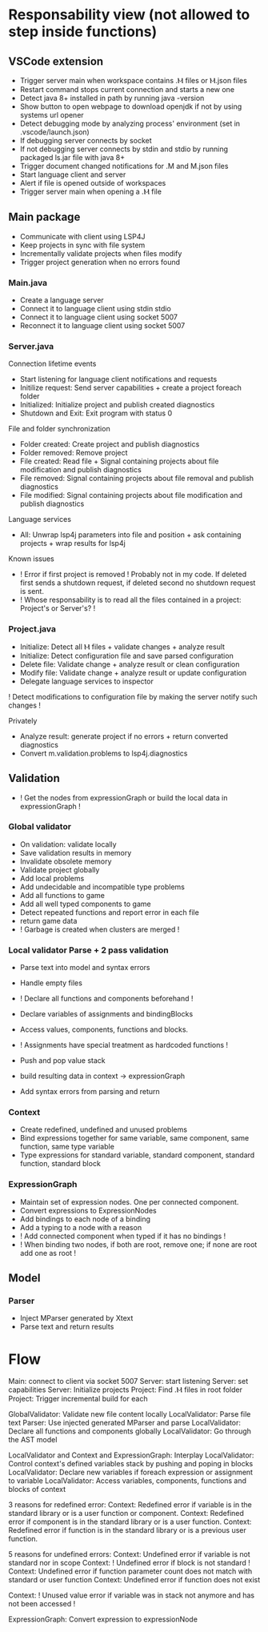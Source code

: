 # Responsability view (not allowed to step inside functions)

## VSCode extension

- Trigger server main when workspace contains .Ⲙ files or Ⲙ.json files
- Restart command stops current connection and starts a new one
- Detect java 8+ installed in path by running java -version
- Show button to open webpage to download openjdk if not by using systems url opener
- Detect debugging mode by analyzing process' environment (set in .vscode/launch.json)
- If debugging server connects by socket
- If not debugging server connects by stdin and stdio by running packaged ls.jar file with java 8+
- Trigger document changed notifications for .M and M.json files
- Start language client and server
- Alert if file is opened outside of workspaces
- Trigger server main when opening a .Ⲙ file

## Main package

- Communicate with client using LSP4J
- Keep projects in sync with file system
- Incrementally validate projects when files modify
- Trigger project generation when no errors found

### Main.java

- Create a language server
- Connect it to language client using stdin stdio
- Connect it to language client using socket 5007
- Reconnect it to language client using socket 5007

### Server.java

Connection lifetime events

- Start listening for language client notifications and requests
- Initilize request: Send server capabilities + create a project foreach folder
- Initialized: Initialize project and publish created diagnostics
- Shutdown and Exit: Exit program with status 0

File and folder synchronization

- Folder created: Create project and publish diagnostics
- Folder removed: Remove project
- File created: Read file + Signal containing projects about file modification and publish diagnostics
- File removed: Signal containing projects about file removal and publish diagnostics
- File modified: Signal containing projects about file modification and publish diagnostics

Language services

- All: Unwrap lsp4j parameters into file and position + ask containing projects + wrap results for lsp4j

Known issues

- ! Error if first project is removed ! Probably not in my code. If deleted first sends a shutdown request, if deleted second no shutdown request is sent.
- ! Whose responsability is to read all the files contained in a project: Project's or Server's? !

### Project.java

- Initialize: Detect all Ⲙ files + validate changes + analyze result
- Initialize: Detect configuration file and save parsed configuration
- Delete file: Validate change + analyze result or clean configuration
- Modify file: Validate change + analyze result or update configuration
- Delegate language services to inspector

! Detect modifications to configuration file by making the server notify such changes !

Privately

- Analyze result: generate project if no errors + return converted diagnostics
- Convert m.validation.problems to lsp4j.diagnostics

## Validation

- ! Get the nodes from expressionGraph or build the local data in expressionGraph !

### Global validator

- On validation: validate locally
- Save validation results in memory
- Invalidate obsolete memory
- Validate project globally
- Add local problems
- Add undecidable and incompatible type problems
- Add all functions to game
- Add all well typed components to game
- Detect repeated functions and report error in each file
- return game data
- ! Garbage is created when clusters are merged !

### Local validator Parse + 2 pass validation

- Parse text into model and syntax errors
- Handle empty files
- ! Declare all functions and components beforehand !
- Declare variables of assignments and bindingBlocks
- Access values, components, functions and blocks.
- ! Assignments have special treatment as hardcoded functions !
- Push and pop value stack

- build resulting data in context -> expressionGraph
- Add syntax errors from parsing and return

### Context

- Create redefined, undefined and unused problems
- Bind expressions together for same variable, same component, same function, same type variable
- Type expressions for standard variable, standard component, standard function, standard block

### ExpressionGraph

- Maintain set of expression nodes. One per connected component.
- Convert expressions to ExpressionNodes
- Add bindings to each node of a binding
- Add a typing to a node with a reason
- ! Add connected component when typed if it has no bindings !
- ! When binding two nodes, if both are root, remove one; if none are root add one as root !

## Model

### Parser

- Inject MParser generated by Xtext
- Parse text and return results

# Flow

Main: connect to client via socket 5007
Server: start listening
Server: set capabilities
Server: Initialize projects
Project: Find .Ⲙ files in root folder
Project: Trigger incremental build for each

GlobalValidator: Validate new file content locally
LocalValidator: Parse file text
Parser: Use injected generated MParser and parse
LocalValidator: Declare all functions and components globally
LocalValidator: Go through the AST model

LocalValidator and Context and ExpressionGraph: Interplay
LocalValidator: Control context's defined variables stack by pushing and poping in blocks
LocalValidator: Declare new variables if foreach expression or assignment to variable
LocalValidator: Access variables, components, functions and blocks of context

3 reasons for redefined error:
Context: Redefined error if variable is in the standard library or is a user function or component.
Context: Redefined error if component is in the standard library or is a user function.
Context: Redefined error if function is in the standard library or is a previous user function.

5 reasons for undefined errors:
Context: Undefined error if variable is not standard nor in scope
Context: ! Undefined error if block is not standard !
Context: Undefined error if function parameter count does not match with standard or user function
Context: Undefined error if function does not exist

Context: ! Unused value error if variable was in stack not anymore and has not been accessed !

ExpressionGraph: Convert expression to expressionNode
